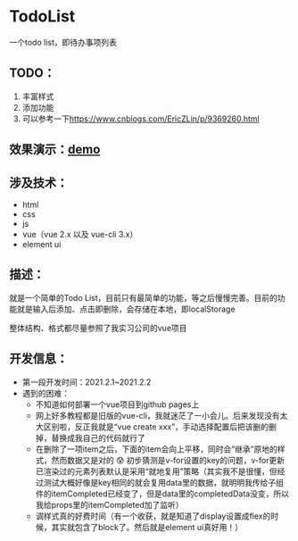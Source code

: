 # TodoList
一个todo list，即待办事项列表



## TODO：

1. 丰富样式
2. 添加功能
3. 可以参考一下<https://www.cnblogs.com/EricZLin/p/9369260.html>



## 效果演示：[demo](https://wfjoanna.github.io/TodoList/)



## 涉及技术：

- html
- css
- js
- vue（vue 2.x 以及 vue-cli 3.x）
- element ui



## 描述：

就是一个简单的Todo List，目前只有最简单的功能，等之后慢慢完善。目前的功能就是输入后添加、点击即删除，会存储在本地，即localStorage

整体结构、格式都尽量参照了我实习公司的vue项目



## 开发信息：

- 第一段开发时间：2021.2.1~2021.2.2
- 遇到的困难：
  - 不知道如何部署一个vue项目到github pages上
  - 网上好多教程都是旧版的vue-cli，我就迷茫了一小会儿。后来发现没有太大区别啦，反正我就是“vue create xxx”，手动选择配置后把该删的删掉，替换成我自己的代码就行了
  - 在删除了一项item之后，下面的item会向上平移，同时会“继承”原地的样式，然而数据又是对的 :cold_sweat: 初步猜测是v-for设置的key的问题，v-for更新已渲染过的元素列表默认是采用“就地复用”策略（其实我不是很懂，但经过测试大概好像是key相同的就会复用data里的数据，就明明我传给子组件的itemCompleted已经变了，但是data里的completedData没变，所以我给props里的itemCompleted加了监听）
  - 调样式真的好费时间（有一个收获，就是知道了display设置成flex的时候，其实就包含了block了。然后就是element ui真好用！）
